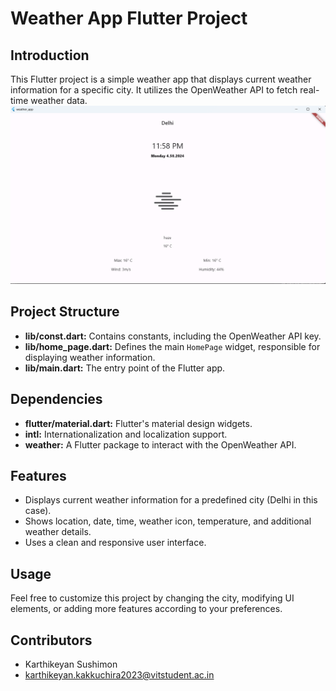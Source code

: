 # Weather App Flutter Project

## Introduction
This Flutter project is a simple weather app that displays current weather information for a specific city. It utilizes the OpenWeather API to fetch real-time weather data.
![Weather App](https://github.com/KarthikeyanKS00747/WeatherApp/blob/main/Screenshot%202024-03-05%20000021.png)

## Project Structure
- **lib/const.dart:** Contains constants, including the OpenWeather API key.
- **lib/home_page.dart:** Defines the main `HomePage` widget, responsible for displaying weather information.
- **lib/main.dart:** The entry point of the Flutter app.

## Dependencies
- **flutter/material.dart:** Flutter's material design widgets.
- **intl:** Internationalization and localization support.
- **weather:** A Flutter package to interact with the OpenWeather API.

## Features
- Displays current weather information for a predefined city (Delhi in this case).
- Shows location, date, time, weather icon, temperature, and additional weather details.
- Uses a clean and responsive user interface.

## Usage
Feel free to customize this project by changing the city, modifying UI elements, or adding more features according to your preferences.

## Contributors
- Karthikeyan Sushimon
- karthikeyan.kakkuchira2023@vitstudent.ac.in
